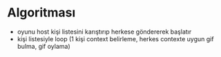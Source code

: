 # Algoritması
- oyunu host kişi listesini karıştırıp herkese göndererek başlatır
- kişi listesiyle loop (1 kişi context belirleme, herkes contexte uygun gif bulma, gif oylama)